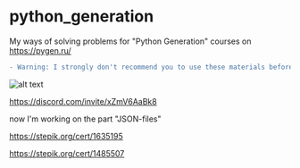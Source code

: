 # python_generation
My ways of solving problems for "Python Generation" courses on https://pygen.ru/

```diff
- Warning: I strongly don't recommend you to use these materials before your own solution! in red (and bold)
```

![alt text](https://static.tildacdn.com/tild3337-3861-4136-b131-376533663435/logo-pygen-22.png)


https://discord.com/invite/xZmV6AaBk8

now I'm working on the part "JSON-files"

https://stepik.org/cert/1635195

https://stepik.org/cert/1485507
